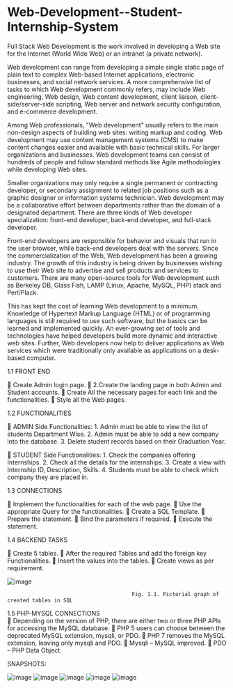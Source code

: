 # Web-Development--Student-Internship-System

Full Stack Web Development is the work involved in developing a Web site for the Internet (World Wide Web) or an intranet (a private network).

Web development can range from developing a simple single static page of plain text to complex Web-based Internet applications, electronic businesses, and social network services.
A more comprehensive list of tasks to which Web development commonly refers, may include Web engineering, Web design, Web content development,
client liaison, client-side/server-side scripting, Web server and network security configuration, and e-commerce development. 

Among Web professionals, "Web development" usually refers to the main non-design aspects of building web sites: writing markup and coding.
Web development may use content management systems (CMS) to make content changes easier and available with basic technical skills. For larger organizations and businesses.
Web development teams can consist of hundreds of people and follow standard methods like Agile methodologies while developing Web sites.

Smaller organizations may only require a single permanent or contracting developer, or secondary assignment to related job positions such as a graphic designer or information systems technician. Web development may be a collaborative effort between departments rather than the domain of a designated department.
There are three kinds of Web developer specialization: front-end developer, back-end developer, and full-stack developer.

Front-end developers are responsible for behavior and visuals that run in the user browser, while back-end developers deal with the servers. Since the commercialization of the Web, Web development has been a growing industry. The growth of this industry is being driven by businesses wishing to use their Web site to advertise and sell products and services to customers.
There are many open-source tools for Web development such as Berkeley DB, Glass Fish, LAMP (Linux, Apache, MySQL, PHP) stack and Perl/Plack.

This has kept the cost of learning Web development to a minimum. Knowledge of Hypertext Markup Language (HTML) or of programming languages is still required to use such software, but the basics can be learned and implemented quickly. An ever-growing set of tools and technologies have helped developers build more dynamic and interactive web sites. Further, Web developers now help to deliver applications as Web services which were traditionally only available as applications on a desk-based computer.


1.1 FRONT END

	Create Admin login page. 
	2.Create the landing page in both Admin and Student accounts. 
	Create All the necessary pages for each link and the functionalities.
	Style all the Web pages. 

1.2	FUNCTIONALITIES

	ADMIN Side Functionalities: 
                 1. Admin must be able to view the list of students Department Wise. 
                 2. Admin must be able to add a new company into the database. 
                 3. Delete student records based on their Graduation Year.

	STUDENT Side Functionalities: 
                 1. Check the companies offering Internships.
                 2. Check all the details for the internships. 
                 3. Create a view with Internship ID, Description, Skills. 
                 4. Students must be able to check which company they are placed in. 


1.3	CONNECTIONS

	Implement the functionalities for each of the web page. 
	Use the appropriate Query for the functionalities.
	Create a SQL Template.
	Prepare the statement.
	Bind the parameters if required. 
	Execute the statement.

1.4 BACKEND TASKS

	Create 5 tables.
	After the required Tables and add the foreign key Functionalities. 
	Insert the values into the tables.
	Create views as per requirement.


![image](https://github.com/VinodKumarN1/Web-Development--Student-Internship-System/assets/141704226/39809f36-aa60-4190-b022-67db96edf683)


                                            Fig. 1.1. Pictorial graph of created tables in SQL


1.5 PHP-MYSQL CONNECTIONS  
	Depending on the version of PHP, there are either two or three PHP APIs for accessing the MySQL database.
	PHP 5 users can choose between the deprecated MySQL extension, mysqli, or PDO. 
	PHP 7 removes the MySQL extension, leaving only mysqli and PDO.
	Mysqli – MySQL improved.
	PDO – PHP Data Object.

SNAPSHOTS:

![image](https://github.com/VinodKumarN1/Web-Development--Student-Internship-System/img/Screenshot_20240910_173918.png")
![image](https://github.com/VinodKumarN1/Web-Development--Student-Internship-System/img/Screenshot_20240910_173912.png")
![image](https://github.com/VinodKumarN1/Web-Development--Student-Internship-System/img/Screenshot_20240910_173905.png")
![image](https://github.com/VinodKumarN1/Web-Development--Student-Internship-System/img/Screenshot_20240910_173859.png")
![image](https://github.com/VinodKumarN1/Web-Development--Student-Internship-System/img/Screenshot_20240910_173853.png")
